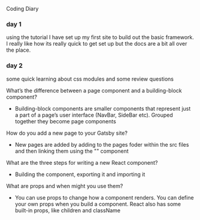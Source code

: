 Coding Diary

### day 1
using the tutorial I have set up my first site to build out the basic framework. I really like how its really quick to get set up but the docs are a bit all over the place.
### day 2
some quick learning about css modules and some review questions

What’s the difference between a page component and a building-block component?
 - Building-block components are smaller components that represent just a part of a page’s user interface (NavBar, SideBar etc). Grouped together they become page components

How do you add a new page to your Gatsby site?
 - New pages are added by adding to the pages foder within the src files and then linking them using the "<Link>" component

What are the three steps for writing a new React component?
 - Building the component, exporting it and importing it

What are props and when might you use them?
 - You can use props to change how a component renders. You can define your own props when you build a component. React also has some built-in props, like children and className
